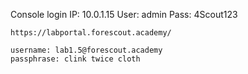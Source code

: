 
Console login 
IP: 10.0.1.15
User: admin
Pass: 4Scout123


	https://labportal.forescout.academy/
```
username: lab1.5@forescout.academy
passphrase: clink twice cloth
```
